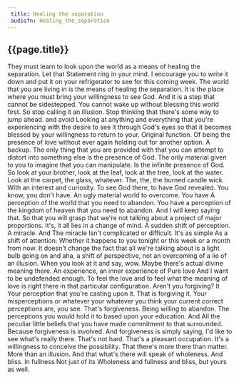 ```yaml
---
 title: Healing the separation
 audiofn: Healing_the_separation
---
```


## {{page.title}}

They must learn to look upon the world as a means of healing the
separation. Let that Statement ring in your mind. I encourage you to
write it down and put it on your refrigerator to see for this coming
week. The world that you are living in is the means of healing the
separation. It is the place where you must bring your willingness to see
God. And it is a step that cannot be sidestepped. You cannot wake up
without blessing this world first. So stop calling it an illusion. Stop
thinking that there's some way to jump ahead. and avoid Looking at
anything and everything that you're experiencing with the desire to see
it through God's eyes so that it becomes blessed by your willingness to
return to your. Original function. Of being the presence of love without
ever again holding out for another option. A backup. The only thing that
you are provided with that you can attempt to distort into something
else is the presence of God. The only material given to you to imagine
that you can manipulate. Is the infinite presence of God. So look at
your brother, look at the leaf, look at the tree, look at the water.
Look at the carpet, the glass, whatever. The, the, the burned candle
wick. With an interest and curiosity. To see God there, to have God
revealed. You know, you don't have. An ugly material world to overcome.
You have A perception of the world that you need to abandon. You have a
perception of the kingdom of heaven that you need to abandon. And I will
keep saying that. So that you will grasp that we're not talking about a
project of major proportions. It's, it all lies in a change of mind. A
sudden shift of perception. A miracle. And The miracle Isn't complicated
or difficult. It's as simple As a shift of attention. Whether it happens
to you tonight or this week or a month from now. It doesn't change the
fact that all we're talking about is a light bulb going on and aha, a
shift of perspective, not an overcoming of a lie of an illusion. When
you look at it and say, wow. Maybe there's actual divine meaning there.
An experience, an inner experience of Pure love And I want to be
undefended enough. To feel the love and to feel what the meaning of love
is right there in that particular configuration. Aren't you forgiving?
It Your perception that you're casting upon it. That is forgiving it.
Your misperceptions or whatever your whatever you think your current
correct perceptions are, you see. That's forgiveness. Being willing to
abandon. The perceptions you would hold it to based upon your education.
And All the peculiar little beliefs that you have made commitment to
that surrounded. Because forgiveness is involved. And forgiveness is
simply saying, I'd like to see what's really there. That's not hard.
That's a pleasant occupation. It's a willingness to conceive the
possibility. That there's more there than matter. More than an illusion.
And that what's there will speak of wholeness. And bliss. In fullness
Not just of its Wholeness and fullness and bliss, but yours as well.

